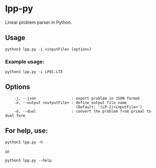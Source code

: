 # lpp-py
Linear problem parser in Python.

## Usage
```
python3 lpp.py -i <inputFile> [options]
```
### Example usage:
```
python3 lpp.py -i LP01.LTX
```

## Options
```
    -j, --json                : export problem in JSON format
    -o, --output <outputFile> : define output file name
                                (Default: '(LP-2)<inputFile>')
    -d, --dual                : convert the problem from primal to dual form
```

## For help, use:
```
python3 lpp.py -h
```
or
```
python3 lpp.py --help
```
